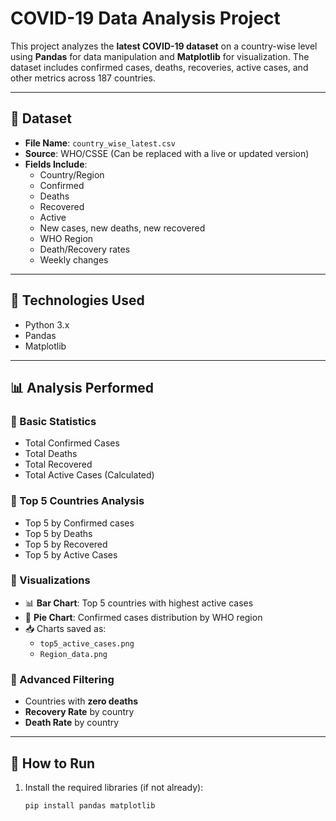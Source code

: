 # COVID-19 Data Analysis Project

This project analyzes the **latest COVID-19 dataset** on a country-wise level using **Pandas** for data manipulation and **Matplotlib** for visualization. The dataset includes confirmed cases, deaths, recoveries, active cases, and other metrics across 187 countries.

---

## 📁 Dataset

- **File Name**: `country_wise_latest.csv`
- **Source**: WHO/CSSE (Can be replaced with a live or updated version)
- **Fields Include**:
  - Country/Region
  - Confirmed
  - Deaths
  - Recovered
  - Active
  - New cases, new deaths, new recovered
  - WHO Region
  - Death/Recovery rates
  - Weekly changes

---

## 🔧 Technologies Used

- Python 3.x
- Pandas
- Matplotlib

---

## 📊 Analysis Performed

### 🔹 Basic Statistics
- Total Confirmed Cases
- Total Deaths
- Total Recovered
- Total Active Cases (Calculated)

### 🔹 Top 5 Countries Analysis
- Top 5 by Confirmed cases
- Top 5 by Deaths
- Top 5 by Recovered
- Top 5 by Active Cases

### 🔹 Visualizations
- 📊 **Bar Chart**: Top 5 countries with highest active cases
- 🥧 **Pie Chart**: Confirmed cases distribution by WHO region
- 📥 Charts saved as:
  - `top5_active_cases.png`
  - `Region_data.png`

### 🔹 Advanced Filtering
- Countries with **zero deaths**
- **Recovery Rate** by country
- **Death Rate** by country

---

## 📂 How to Run

1. Install the required libraries (if not already):
   ```bash
   pip install pandas matplotlib

